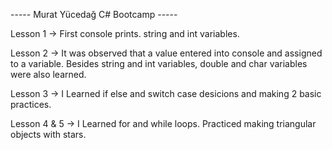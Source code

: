 ----- Murat Yücedağ C# Bootcamp -----

Lesson 1 -> First console prints. string and int variables.

Lesson 2 -> It was observed that a value entered into console and assigned to a variable. Besides string and int variables, double and char variables were also learned.

Lesson 3 -> I Learned if else and switch case desicions and making 2 basic practices.

Lesson 4 & 5 -> I Learned for and while loops. Practiced making triangular objects with stars.
